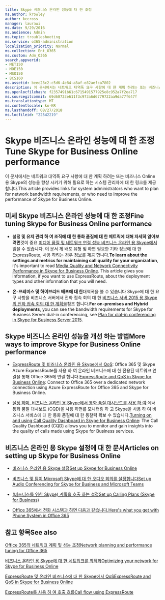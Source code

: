 ```yaml
---
title: Skype 비즈니스 온라인 성능에 대 한 조정
ms.author: krowley
author: kccross
manager: laurawi
ms.date: 9/29/2016
ms.audience: Admin
ms.topic: troubleshooting
ms.service: o365-administration
localization_priority: Normal
ms.collection: Ent_O365
ms.custom: Adm_O365
search.appverid:
- MET150
- MOE150
- MSO150
- BCS160
ms.assetid: beec23c2-c5d6-4e84-a8af-e82aefca7802
description: 이 문서에서는 네트워크 대역폭 요구 사항에 대 한 계획 하려는 또는 비즈니스 Online 용 Skype의 성능을 향상 시키기 위해 필요로 하는 시스템 관리자에 대 한 링크를 제공 합니다.
ms.openlocfilehash: f2357491b61c6715491577925e8c952a7f2ea717
ms.sourcegitcommit: 69d60723e611f3c973a6d6779722aa9da77f647f
ms.translationtype: MT
ms.contentlocale: ko-KR
ms.lasthandoff: 08/27/2018
ms.locfileid: "22542219"
---
```

# <a name="tune-skype-for-business-online-performance"></a><span data-ttu-id="1cfb9-103">Skype 비즈니스 온라인 성능에 대 한 조정</span><span class="sxs-lookup"><span data-stu-id="1cfb9-103">Tune Skype for Business Online performance</span></span>

<span data-ttu-id="1cfb9-104">이 문서에서는 네트워크 대역폭 요구 사항에 대 한 계획 하려는 또는 비즈니스 Online 용 Skype의 성능을 향상 시키기 위해 필요로 하는 시스템 관리자에 대 한 링크를 제공 합니다.</span><span class="sxs-lookup"><span data-stu-id="1cfb9-104">This article provides links for system administrators who want to plan for network bandwidth requirements, or who need to improve the performance of Skype for Business Online.</span></span> 
  
## <a name="fine-tuning-skype-for-business-online-performance"></a><span data-ttu-id="1cfb9-105">미세 Skype 비즈니스 온라인 성능에 대 한 조정</span><span class="sxs-lookup"><span data-stu-id="1cfb9-105">Fine tuning Skype for Business Online performance</span></span>

- <span data-ttu-id="1cfb9-p101">**설정 및 유지 관리 하 여 조직에 대 한 통화 품질에 대 한 메트릭에 대해 자세히 알아보려면**것이 중요 [미디어 품질 및 네트워크 연결 성능 비즈니스 온라인 용 Skype에서](https://docs.microsoft.com/skypeforbusiness/optimizing-your-network/media-quality-and-network-connectivity-performance)읽을 수 있습니다. 이 문서 게 배포 유형 및 하면 필요한 기타 정보에 대 한 ExpressRoute, 사용 하려는 경우 정보를 제공 합니다.</span><span class="sxs-lookup"><span data-stu-id="1cfb9-p101">**To learn about the settings and metrics for maintaining call quality for your organization**, it's important to read [Media Quality and Network Connectivity Performance in Skype for Business Online](https://docs.microsoft.com/skypeforbusiness/optimizing-your-network/media-quality-and-network-connectivity-performance). This article gives you information, if you want to use ExpressRoute, about the deployment types and other information that you will need.</span></span>
    
- <span data-ttu-id="1cfb9-108">**온-프레미스 및 하이브리드 배포에 대 한**대역폭을 볼 수 있습니다 Skype에 대 한 요구 사항을 비즈니스 서버에서 전화 접속 회의 대 한 [비즈니스 서버 2015 용 Skype의 전화 접속 회의 대 한 계획을](https://docs.microsoft.com/skypeforbusiness/plan-your-deployment/conferencing/dial-in-conferencing)참조 합니다.</span><span class="sxs-lookup"><span data-stu-id="1cfb9-108">**For on-premises and Hybrid deployments**, you can see the bandwidth requirements for Skype for Business Server dial-in conferencing, see [Plan for dial-in conferencing in Skype for Business Server 2015](https://docs.microsoft.com/skypeforbusiness/plan-your-deployment/conferencing/dial-in-conferencing).</span></span>
    
## <a name="more-ways-to-improve-skype-for-business-online-performance"></a><span data-ttu-id="1cfb9-109">Skype 비즈니스 온라인 성능을 개선 하는 방법</span><span class="sxs-lookup"><span data-stu-id="1cfb9-109">More ways to improve Skype for Business Online performance</span></span>

- <span data-ttu-id="1cfb9-110">[ExpressRoute 및 비즈니스 온라인 용 Skype에서 QoS](https://docs.microsoft.com/skypeforbusiness/optimizing-your-network/expressroute-and-qos-in-skype-for-business-online): Office 365 및 Skype Azure ExpressRoute를 사용 하 여 온라인 비즈니스에 대 한 전용된 네트워크 연결을 통해 Office 365에 연결 합니다.</span><span class="sxs-lookup"><span data-stu-id="1cfb9-110">[ExpressRoute and QoS in Skype for Business Online](https://docs.microsoft.com/skypeforbusiness/optimizing-your-network/expressroute-and-qos-in-skype-for-business-online): Connect to Office 365 over a dedicated network connection using Azure ExpressRoute for Office 365 and Skype for Business Online.</span></span> 
    
- <span data-ttu-id="1cfb9-111">[설정 하며, 비즈니스 온라인 용 Skype에서 통화 품질 대시보드를 사용 하 여](https://docs.microsoft.com/SkypeForBusiness/using-call-quality-in-your-organization/turning-on-and-using-call-quality-dashboard):에서 통화 품질 대시보드 (CQD)을 사용 하면를 모니터링 하 고 Skype을 사용 하 여 비즈니스 서비스에 대 한 통화 품질에 대 한 통찰력 확보 수 있습니다.</span><span class="sxs-lookup"><span data-stu-id="1cfb9-111">[Turning on and using Call Quality Dashboard in Skype for Business Online](https://docs.microsoft.com/SkypeForBusiness/using-call-quality-in-your-organization/turning-on-and-using-call-quality-dashboard): The Call Quality Dashboard (CQD) allows you to monitor and gain insights into the quality of calls made using Skype for Business services.</span></span> 
    
## <a name="articles-on-setting-up-skype-for-business-online"></a><span data-ttu-id="1cfb9-112">비즈니스 온라인 용 Skype 설정에 대 한 문서</span><span class="sxs-lookup"><span data-stu-id="1cfb9-112">Articles on setting up Skype for Business Online</span></span>

- [<span data-ttu-id="1cfb9-113">비즈니스 온라인 용 Skype 설정</span><span class="sxs-lookup"><span data-stu-id="1cfb9-113">Set up Skype for Business Online</span></span>](https://docs.microsoft.com/skypeforbusiness/set-up-skype-for-business-online/set-up-skype-for-business-online)
    
- [<span data-ttu-id="1cfb9-114">비즈니스 및 팀이 Microsoft Skype에 대 한 오디오 회의를 설정합니다</span><span class="sxs-lookup"><span data-stu-id="1cfb9-114">Set up Audio Conferencing for Skype for Business and Microsoft Teams</span></span>](https://docs.microsoft.com/skypeforbusiness/audio-conferencing-in-office-365/set-up-audio-conferencing)
    
- [<span data-ttu-id="1cfb9-115">(비즈니스를 위한 Skype) 계획을 호출 하는 설정</span><span class="sxs-lookup"><span data-stu-id="1cfb9-115">Set up Calling Plans (Skype for Business)</span></span>](https://docs.microsoft.com/SkypeForBusiness/what-are-calling-plans-in-office-365/set-up-calling-plans)
    
- [<span data-ttu-id="1cfb9-116">Office 365에서 전화 시스템과 하면 다음과 같습니다.</span><span class="sxs-lookup"><span data-stu-id="1cfb9-116">Here's what you get with Phone System in Office 365</span></span>](https://docs.microsoft.com/skypeforbusiness/what-is-phone-system-in-office-365/here-s-what-you-get-with-phone-system)
    
## <a name="see-also"></a><span data-ttu-id="1cfb9-117">참고 항목</span><span class="sxs-lookup"><span data-stu-id="1cfb9-117">See also</span></span>

[<span data-ttu-id="1cfb9-118">Office 365의 네트워크 계획 및 성능 조정</span><span class="sxs-lookup"><span data-stu-id="1cfb9-118">Network planning and performance tuning for Office 365</span></span>](network-planning-and-performance.md)
  
[<span data-ttu-id="1cfb9-119">비즈니스 온라인 용 Skype에 대 한 네트워크를 최적화</span><span class="sxs-lookup"><span data-stu-id="1cfb9-119">Optimizing your network for Skype for Business Online</span></span>](https://docs.microsoft.com/skypeforbusiness/optimizing-your-network/optimizing-your-network)
  
[<span data-ttu-id="1cfb9-120">ExpressRoute 및 온라인 비즈니스에 대 한 Skype에서 QoS</span><span class="sxs-lookup"><span data-stu-id="1cfb9-120">ExpressRoute and QoS in Skype for Business Online</span></span>](https://docs.microsoft.com/skypeforbusiness/optimizing-your-network/expressroute-and-qos-in-skype-for-business-online)
  
[<span data-ttu-id="1cfb9-121">ExpressRoute를 사용 하 여 호출 흐름</span><span class="sxs-lookup"><span data-stu-id="1cfb9-121">Call flow using ExpressRoute</span></span>](https://docs.microsoft.com/skypeforbusiness/optimizing-your-network/call-flow-using-expressroute)

